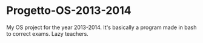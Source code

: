 Progetto-OS-2013-2014
=====================

My OS project for the year 2013-2014. It's basically a program made in bash to correct exams. Lazy teachers.
